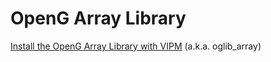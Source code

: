 # OpenG Array Library

[Install the OpenG Array Library with VIPM](https://www.vipm.io/package/oglib_array/) (a.k.a. oglib\_array)
